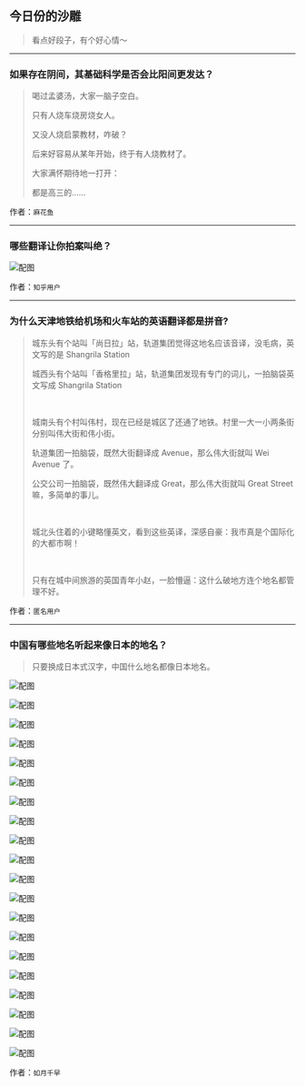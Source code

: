 ## 今日份的沙雕

> 看点好段子，有个好心情～


 
---

### 如果存在阴间，其基础科学是否会比阳间更发达？

> 喝过孟婆汤，大家一脑子空白。
> 
> 只有人烧车烧房烧女人。
> 
> 又没人烧启蒙教材，咋破？
> 
> 后来好容易从某年开始，终于有人烧教材了。
> 
> 大家满怀期待地一打开：
> 
> 都是高三的……


作者：`麻花鱼`

---

### 哪些翻译让你拍案叫绝？

> 



![配图](http://pic2.zhimg.com/70/v2-37a2a8314c629828e91cb2b22ab946c9_b.jpg)


作者：`知乎用户`

---

### 为什么天津地铁给机场和火车站的英语翻译都是拼音?

> 城东头有个站叫「尚日拉」站，轨道集团觉得这地名应该音译，没毛病，英文写的是 Shangrila Station
> 
> 城西头有个站叫「香格里拉」站，轨道集团发现有专门的词儿，一拍脑袋英文写成 Shangrila Station
> 
>  
> 
> 城南头有个村叫伟村，现在已经是城区了还通了地铁。村里一大一小两条街分别叫伟大街和伟小街。
> 
> 轨道集团一拍脑袋，既然大街翻译成 Avenue，那么伟大街就叫 Wei Avenue 了。
> 
> 公交公司一拍脑袋，既然伟大翻译成 Great，那么伟大街就叫 Great Street 嘛，多简单的事儿。
> 
>  
> 
> 城北头住着的小键略懂英文，看到这些英译，深感自豪：我市真是个国际化的大都市啊！
> 
>  
> 
> 只有在城中间旅游的英国青年小赵，一脸懵逼：这什么破地方连个地名都管理不好。


作者：`匿名用户`

---

### 中国有哪些地名听起来像日本的地名？

> 只要换成日本式汉字，中国什么地名都像日本地名。



![配图](http://pic4.zhimg.com/70/v2-1bcf6f19ecf3ba5de5b7469fd72ef587_b.jpg)



![配图](http://pic3.zhimg.com/70/v2-5b02b1d9305efc859642b502155c4d7a_b.jpg)



![配图](http://pic3.zhimg.com/70/v2-a8a259093e7fcf870b25a0ec33a353ea_b.jpg)



![配图](http://pic1.zhimg.com/70/v2-edd216191c7facbcb04071f00e2a3ea4_b.jpg)



![配图](http://pic4.zhimg.com/70/v2-f6b6e9e966bdbbbaa98602a62e139abb_b.jpg)



![配图](http://pic2.zhimg.com/70/v2-ae3004caee804609986377c6d80e88d9_b.jpg)



![配图](http://pic3.zhimg.com/70/v2-7f4018bf5374726203c4d2679ae4b206_b.jpg)



![配图](http://pic4.zhimg.com/70/v2-9e706da3e68b44c643556bb8b9c9698b_b.jpg)



![配图](http://pic2.zhimg.com/70/v2-7e42a333bca0a7921553d1b2acbce8f5_b.jpg)



![配图](http://pic3.zhimg.com/70/v2-ae8c155b4341f66f3f4be66253edb6b6_b.jpg)



![配图](http://pic2.zhimg.com/70/v2-d957b482a7e5f57a93ca67ddfa63b475_b.jpg)



![配图](http://pic3.zhimg.com/70/v2-79ae55efe5a11ae4528270bc2a84187e_b.jpg)



![配图](http://pic4.zhimg.com/70/v2-0914dc87cc66c6037f6e5f905885e213_b.jpg)



![配图](http://pic2.zhimg.com/70/v2-f3dae75700bafb9a443a7fe2451b512d_b.jpg)



![配图](http://pic3.zhimg.com/70/v2-474f75eb85e93f02646835f3cf4a4b36_b.jpg)



![配图](http://pic3.zhimg.com/70/v2-425192f9787b1f0ded7c3fb5383ddd92_b.jpg)



![配图](http://pic1.zhimg.com/70/v2-b42b160df9a31e2d089a1c7f39ee0b0c_b.jpg)



![配图](http://pic4.zhimg.com/70/v2-46c727cf8fe0fdaf1db0a8dd1ef92ecf_b.jpg)



![配图](http://pic4.zhimg.com/70/v2-0d4afba3ce50e40bb8db5605bb1b01c7_b.jpg)



![配图](http://pic1.zhimg.com/70/v2-e738dd9dbaaf3bc4f048d869834cd6c0_b.jpg)


作者：`如月千早`